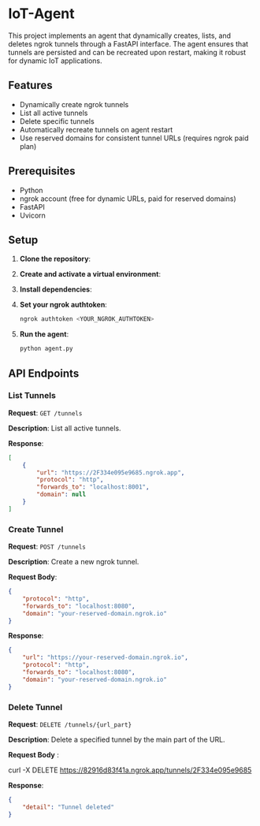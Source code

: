 # IoT-Agent

This project implements an agent that dynamically creates, lists, and deletes ngrok tunnels through a FastAPI interface. The agent ensures that tunnels are persisted and can be recreated upon restart, making it robust for dynamic IoT applications.

## Features

- Dynamically create ngrok tunnels
- List all active tunnels
- Delete specific tunnels
- Automatically recreate tunnels on agent restart
- Use reserved domains for consistent tunnel URLs (requires ngrok paid plan)

## Prerequisites

- Python
- ngrok account (free for dynamic URLs, paid for reserved domains)
- FastAPI
- Uvicorn

## Setup

1. **Clone the repository**:

2. **Create and activate a virtual environment**:

3. **Install dependencies**:

4. **Set your ngrok authtoken**:
    ```sh
    ngrok authtoken <YOUR_NGROK_AUTHTOKEN>
    ```

5. **Run the agent**:
    ```sh
    python agent.py
    ```

## API Endpoints

### List Tunnels

**Request**: `GET /tunnels`

**Description**: List all active tunnels.

**Response**:
```json
[
    {
        "url": "https://2F334e095e9685.ngrok.app",
        "protocol": "http",
        "forwards_to": "localhost:8001",
        "domain": null
    }
]
```

### Create Tunnel
**Request**: `POST /tunnels`

**Description**: Create a new ngrok tunnel.

**Request Body**:

```json
{
    "protocol": "http",
    "forwards_to": "localhost:8080",
    "domain": "your-reserved-domain.ngrok.io" 
}
```

**Response**:

```json
{
    "url": "https://your-reserved-domain.ngrok.io",
    "protocol": "http",
    "forwards_to": "localhost:8080",
    "domain": "your-reserved-domain.ngrok.io"
}
```
### Delete Tunnel

**Request**: `DELETE /tunnels/{url_part}`

**Description**: Delete a specified tunnel by the main part of the URL.

**Request Body** :

curl -X DELETE https://82916d83f41a.ngrok.app/tunnels/2F334e095e9685

**Response**:
```json
{
    "detail": "Tunnel deleted"
}
```